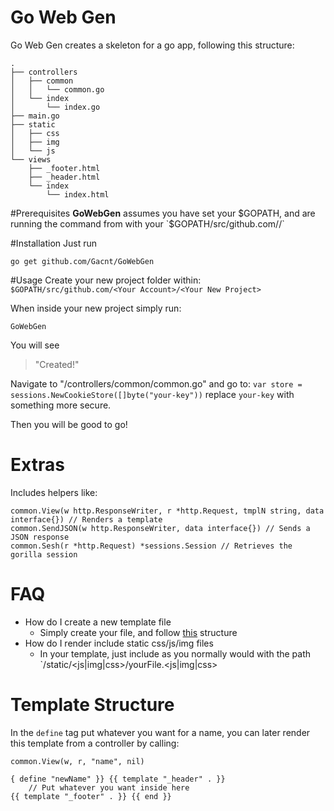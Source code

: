 # Go Web Gen
Go Web Gen creates a skeleton for a go app, following this structure:

```
.
├── controllers
│   ├── common
│   │   └── common.go
│   └── index
│       └── index.go
├── main.go
├── static
│   ├── css
│   ├── img
│   └── js
└── views
    ├── _footer.html
    ├── _header.html
    └── index
        └── index.html
```

#Prerequisites
**GoWebGen** assumes you have set your $GOPATH, and are running the command from with your `$GOPATH/src/github.com/<Your Account>/<Your New Project>`

#Installation
Just run
```
go get github.com/Gacnt/GoWebGen
```

#Usage
Create your new project folder within:
`$GOPATH/src/github.com/<Your Account>/<Your New Project>`

When inside your new project simply run:

```
GoWebGen
```

You will see 

>"Created!"

Navigate to "/controllers/common/common.go" and go to: `var store = sessions.NewCookieStore([]byte("your-key"))` replace `your-key` with something more secure.

Then you will be good to go!

# Extras
Includes helpers like:
```
common.View(w http.ResponseWriter, r *http.Request, tmplN string, data interface{}) // Renders a template
common.SendJSON(w http.ResponseWriter, data interface{}) // Sends a JSON response
common.Sesh(r *http.Request) *sessions.Session // Retrieves the gorilla session
```

# FAQ
- How do I create a new template file
  - Simply create your file, and follow [this](#tstruct) structure
- How do I render include static css/js/img files
  - In your template, just include as you normally would with the path `/static/<js|img|css>/yourFile.<js|img|css>


# Template Structure <a name='tstruct'/>

In the `define` tag put whatever you want for a name, you can later render this template from a controller by calling:

```
common.View(w, r, "name", nil)
```

```
{ define "newName" }} {{ template "_header" . }}
    // Put whatever you want inside here 
{{ template "_footer" . }} {{ end }}
```
